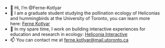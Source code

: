 - 👋 Hi, I’m @Ferne-Kotlyar
- 🌱 I am a graduate student studying the pollination ecology of Heliconias and hummingbirds at the University of Toronto, you can learn more here: [Ferne Kotlyar](http://ferne-kotlyar.com)
- 🦫 In my spare time, I work on building interactive experiences for education and research in ecology: [Heliconia Interactive](https://heliconiainteractive.com)
- 📫 You can contact me at ferne.kotlyar@mail.utoronto.ca

<!---
Ferne-Kotlyar/Ferne-Kotlyar is a ✨ special ✨ repository because its `README.md` (this file) appears on your GitHub profile.
You can click the Preview link to take a look at your changes.
--->
